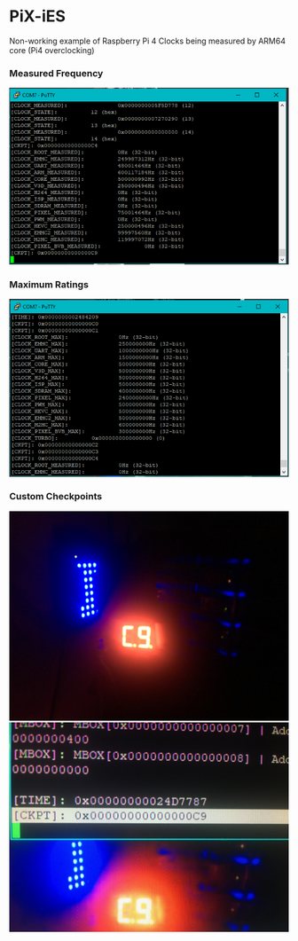 # PiX-iES
Non-working example of Raspberry Pi 4 Clocks being measured by ARM64 core (Pi4 overclocking)

### Measured Frequency
![clocks](https://github.com/themindvirus/PiX-iES/blob/pi4-clocks/clocks.png)

### Maximum Ratings
![ratings](https://github.com/themindvirus/PiX-iES/blob/pi4-clocks/ratings.png)

### Custom Checkpoints
![IMG_5375](https://github.com/themindvirus/PiX-iES/blob/pi4-clocks/IMG_5375.jpg)
![IMG_5378](https://github.com/themindvirus/PiX-iES/blob/pi4-clocks/IMG_5378.jpg)